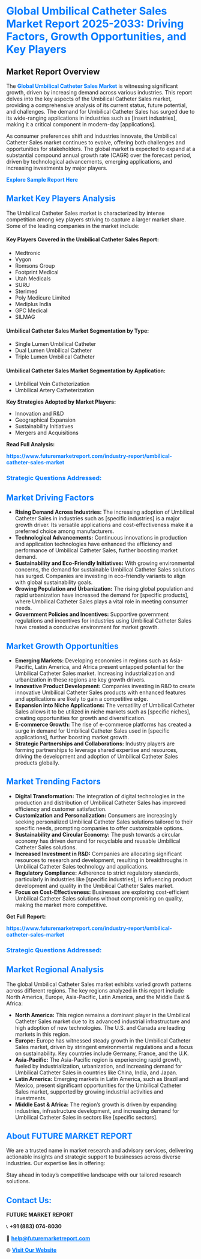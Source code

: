 <h1 style="color: #007BFF;">Global Umbilical Catheter Sales Market Report 2025-2033: Driving Factors, Growth Opportunities, and Key Players</h1>

<section id="overview">
<h2>Market Report Overview</h2>
<p>The <a href="https://www.futuremarketreport.com/industry-report/umbilical-catheter-sales-market" style="color: #007BFF; text-decoration: none;"><strong>Global Umbilical Catheter Sales Market</strong></a> is witnessing significant growth, driven by increasing demand across various industries. This report delves into the key aspects of the Umbilical Catheter Sales market, providing a comprehensive analysis of its current status, future potential, and challenges. The demand for Umbilical Catheter Sales has surged due to its wide-ranging applications in industries such as [insert industries], making it a critical component in modern-day [applications].</p>
<p>As consumer preferences shift and industries innovate, the Umbilical Catheter Sales market continues to evolve, offering both challenges and opportunities for stakeholders. The global market is expected to expand at a substantial compound annual growth rate (CAGR) over the forecast period, driven by technological advancements, emerging applications, and increasing investments by major players.</p>
</section>

<section id="overview">
<p><a href="https://www.futuremarketreport.com/request-sample/reportId=109701" style="color: #007BFF; text-decoration: none;"><strong>Explore Sample Report Here</strong></a></p>
</section>

<section id="key-players">
<h2 style="color: #007BFF;">Market Key Players Analysis</h2>
<p>The Umbilical Catheter Sales market is characterized by intense competition among key players striving to capture a larger market share. Some of the leading companies in the market include:</p>
<h4>Key Players Covered in the Umbilical Catheter Sales Report:</h4>
<ul><li>Medtronic</li><li>Vygon</li><li>Romsons Group</li><li>Footprint Medical</li><li>Utah Medicals</li><li>SURU</li><li>Sterimed</li><li>Poly Medicure Limited</li><li>Mediplus India</li><li>GPC Medical</li><li>SILMAG</li></ul>
<h4>Umbilical Catheter Sales Market Segmentation by Type:</h4>
<ul><li>Single Lumen Umbilical Catheter</li><li>Dual Lumen Umbilical Catheter</li><li>Triple Lumen Umbilical Catheter</li></ul>

<h4>Umbilical Catheter Sales Market Segmentation by Application:</h4>
<ul><li>Umbilical Vein Catheterization</li><li>Umbilical Artery Catheterization</li></ul>
<p><strong>Key Strategies Adopted by Market Players:</strong></p>
<ul>
<li>Innovation and R&D</li>
<li>Geographical Expansion</li>
<li>Sustainability Initiatives</li>
<li>Mergers and Acquisitions</li>
</ul>
</section>

<section>
<p><strong>Read Full Analysis: </strong></p><a href="https://www.futuremarketreport.com/industry-report/umbilical-catheter-sales-market" style="color: #007BFF; text-decoration: none;"><strong>https://www.futuremarketreport.com/industry-report/umbilical-catheter-sales-market</strong></a>
<h3 style="color: #007BFF;">Strategic Questions Addressed:</h3>
</section>

<section id="driving-factors">
<h2 style="color: #007BFF;">Market Driving Factors</h2>
<ul>
<li><strong>Rising Demand Across Industries:</strong> The increasing adoption of Umbilical Catheter Sales in industries such as [specific industries] is a major growth driver. Its versatile applications and cost-effectiveness make it a preferred choice among manufacturers.</li>
<li><strong>Technological Advancements:</strong> Continuous innovations in production and application technologies have enhanced the efficiency and performance of Umbilical Catheter Sales, further boosting market demand.</li>
<li><strong>Sustainability and Eco-Friendly Initiatives:</strong> With growing environmental concerns, the demand for sustainable Umbilical Catheter Sales solutions has surged. Companies are investing in eco-friendly variants to align with global sustainability goals.</li>
<li><strong>Growing Population and Urbanization:</strong> The rising global population and rapid urbanization have increased the demand for [specific products], where Umbilical Catheter Sales plays a vital role in meeting consumer needs.</li>
<li><strong>Government Policies and Incentives:</strong> Supportive government regulations and incentives for industries using Umbilical Catheter Sales have created a conducive environment for market growth.</li>
</ul>
</section>

<section id="growth-opportunities">
<h2 style="color: #007BFF;">Market Growth Opportunities</h2>
<ul>
<li><strong>Emerging Markets:</strong> Developing economies in regions such as Asia-Pacific, Latin America, and Africa present untapped potential for the Umbilical Catheter Sales market. Increasing industrialization and urbanization in these regions are key growth drivers.</li>
<li><strong>Innovative Product Development:</strong> Companies investing in R&D to create innovative Umbilical Catheter Sales products with enhanced features and applications are likely to gain a competitive edge.</li>
<li><strong>Expansion into Niche Applications:</strong> The versatility of Umbilical Catheter Sales allows it to be utilized in niche markets such as [specific niches], creating opportunities for growth and diversification.</li>
<li><strong>E-commerce Growth:</strong> The rise of e-commerce platforms has created a surge in demand for Umbilical Catheter Sales used in [specific applications], further boosting market growth.</li>
<li><strong>Strategic Partnerships and Collaborations:</strong> Industry players are forming partnerships to leverage shared expertise and resources, driving the development and adoption of Umbilical Catheter Sales products globally.</li>
</ul>
</section>

<section id="trending-factors">
<h2 style="color: #007BFF;">Market Trending Factors</h2>
<ul>
<li><strong>Digital Transformation:</strong> The integration of digital technologies in the production and distribution of Umbilical Catheter Sales has improved efficiency and customer satisfaction.</li>
<li><strong>Customization and Personalization:</strong> Consumers are increasingly seeking personalized Umbilical Catheter Sales solutions tailored to their specific needs, prompting companies to offer customizable options.</li>
<li><strong>Sustainability and Circular Economy:</strong> The push towards a circular economy has driven demand for recyclable and reusable Umbilical Catheter Sales solutions.</li>
<li><strong>Increased Investment in R&D:</strong> Companies are allocating significant resources to research and development, resulting in breakthroughs in Umbilical Catheter Sales technology and applications.</li>
<li><strong>Regulatory Compliance:</strong> Adherence to strict regulatory standards, particularly in industries like [specific industries], is influencing product development and quality in the Umbilical Catheter Sales market.</li>
<li><strong>Focus on Cost-Effectiveness:</strong> Businesses are exploring cost-efficient Umbilical Catheter Sales solutions without compromising on quality, making the market more competitive.</li>
</ul>
</section>

<section>
<p><strong>Get Full Report: </strong></p><a href="https://www.futuremarketreport.com/industry-report/umbilical-catheter-sales-market" style="color: #007BFF; text-decoration: none;"><strong>https://www.futuremarketreport.com/industry-report/umbilical-catheter-sales-market</strong></a>
<h3 style="color: #007BFF;">Strategic Questions Addressed:</h3>
</section>


<section id="regional-analysis">
<h2 style="color: #007BFF;">Market Regional Analysis</h2>
<p>The global Umbilical Catheter Sales market exhibits varied growth patterns across different regions. The key regions analyzed in this report include North America, Europe, Asia-Pacific, Latin America, and the Middle East & Africa:</p>
<ul>
<li><strong>North America:</strong> This region remains a dominant player in the Umbilical Catheter Sales market due to its advanced industrial infrastructure and high adoption of new technologies. The U.S. and Canada are leading markets in this region.</li>
<li><strong>Europe:</strong> Europe has witnessed steady growth in the Umbilical Catheter Sales market, driven by stringent environmental regulations and a focus on sustainability. Key countries include Germany, France, and the U.K.</li>
<li><strong>Asia-Pacific:</strong> The Asia-Pacific region is experiencing rapid growth, fueled by industrialization, urbanization, and increasing demand for Umbilical Catheter Sales in countries like China, India, and Japan.</li>
<li><strong>Latin America:</strong> Emerging markets in Latin America, such as Brazil and Mexico, present significant opportunities for the Umbilical Catheter Sales market, supported by growing industrial activities and investments.</li>
<li><strong>Middle East & Africa:</strong> The region’s growth is driven by expanding industries, infrastructure development, and increasing demand for Umbilical Catheter Sales in sectors like [specific sectors].</li>
</ul>
</section>

<footer>
<h2 style="color: #007BFF;">About FUTURE MARKET REPORT</h2>
<p>We are a trusted name in market research and advisory services, delivering actionable insights and strategic support to businesses across diverse industries. Our expertise lies in offering:</p>

<p>Stay ahead in today’s competitive landscape with our tailored research solutions.</p>

<h2 style="color: #007BFF;">Contact Us:</h2>
<p><strong>FUTURE MARKET REPORT</strong></p>
<p>📞 <strong>+91 (883) 074-8030</strong></p>
<p>📧 <strong><a href="mailto:help@futuremarketreport.com" style="color: #007BFF;">help@futuremarketreport.com</a></strong></p>
<p>🌐 <strong><a href="https://www.futuremarketreport.com/" style="color: #007BFF;">Visit Our Website</a></strong></p>
</footer>